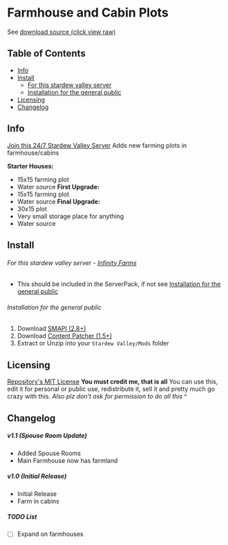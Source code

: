 # Farmhouse and Cabin Plots
See [download source (click view raw)](https://github.com/JessebotX/StardewMods/blob/master/ContentPatcherMods/%5BCP%5D%20Farmhouse%20Plots/%5BCP%5D%20Farmhouse%20Plots.zip)

## Table of Contents
- [Info](https://github.com/JessebotX/StardewMods/tree/master/ContentPatcherMods/%5BCP%5D%20Farmhouse%20Plots#info)
- [Install](https://github.com/JessebotX/StardewMods/tree/master/ContentPatcherMods/%5BCP%5D%20Farmhouse%20Plots#install)
  - [For this stardew valley server](https://github.com/JessebotX/StardewMods/tree/master/ContentPatcherMods/%5BCP%5D%20Farmhouse%20Plots#for-this-stardew-valley-server---infinity-farms)
  - [Installation for the general public](https://github.com/JessebotX/StardewMods/tree/master/ContentPatcherMods/%5BCP%5D%20Farmhouse%20Plots#installation-for-the-general-public)
- [Licensing](https://github.com/JessebotX/StardewMods/tree/master/ContentPatcherMods/%5BCP%5D%20Farmhouse%20Plots#licensing)
- [Changelog](https://github.com/JessebotX/StardewMods/tree/master/ContentPatcherMods/%5BCP%5D%20Farmhouse%20Plots#changelog)

## Info
[Join this 24/7 Stardew Valley Server](https://discord.gg/6QFxJS9)
Adds new farming plots in farmhouse/cabins

**Starter Houses:**
- 15x15 farming plot
- Water source
**First Upgrade:**
- 15x15 farming plot
- Water source
**Final Upgrade:**
- 30x15 plot
- Very small storage place for anything
- Water source

## Install
###### For this stardew valley server - [Infinity Farms](https://discord.gg/6QFxJS9)
- This should be included in the ServerPack, if not see [Installation for the general public](https://github.com/JessebotX/StardewMods/tree/master/ContentPatcherMods/%5BCP%5D%20Farmhouse%20Plots#installation-for-the-general-public) 

###### Installation for the general public
1. Download [SMAPI (2.8+)](https://www.nexusmods.com/stardewvalley/mods/2400)
2. Download [Content Patcher (1.5+)](https://www.nexusmods.com/stardewvalley/mods/1915)
3. Extract or Unzip into your ```Stardew Valley/Mods``` folder

## Licensing
[Repository's MIT License](https://github.com/JessebotX/StardewMods/blob/master/LICENSE)
**You must credit me, that is all**
You can use this, edit it for personal or public use, redistribute it, sell it and pretty much go crazy with this.
_Also plz don't ask for permission to do all this_ ^

## Changelog
##### v1.1 (Spouse Room Update)
- Added Spouse Rooms
- Main Farmhouse now has farmland
##### v1.0 (Initial Release)
- Initial Release
- Farm in cabins

##### TODO List
- [ ] Expand on farmhouses